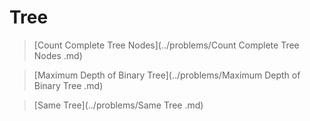 # Tree

> [Count Complete Tree Nodes](../problems/Count Complete Tree Nodes .md)

> [Maximum Depth of Binary Tree](../problems/Maximum Depth of Binary Tree .md)

> [Same Tree](../problems/Same Tree .md)

